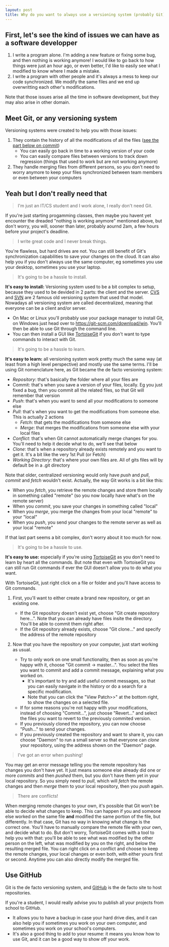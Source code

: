 ```yaml
---
layout: post
title: Why do you want to always use a versioning system (probably Git)?
---
```


First, let's see the kind of issues we can have as a software developper
------------------------------------------------------------------------

1. I write a program alone. I'm adding a new feature or fixing some bug, and then nothing is working anymore! I would like to go back to how things were just an hour ago, or even better, I'd like to easily see what I modified to know where I made a mistake.
1. I write a program with other people and it's always a mess to keep our code synchronized. We modify the same files and we end up overwritting each other's modifications.

Note that those issues arise all the time in software development, but they may also arise in other domain.

Meet Git, or any versioning system
----------------------------------

Versioning systems were created to help you with those issues:

1. They contain the history of all the modifications of all the files ([see the part below on commit](#commit))
	- You can easily go back in time to a working version of your code
	- You can easily compare files between versions to track down regression (things that used to work but are not working anymore)
1. They handle merging files from different persons, so you don't need to worry anymore to keep your files synchronized between team members or even between your computers

Yeah but I don't really need that
---------------------------------

> I'm just an IT/CS student and I work alone, I really don't need Git.

If you're just starting progamming classes, then maybe you havent yet encounter the dreaded "nothing is working anymore" mentioned above, but don't worry, you will, sooner than later, probably aournd 2am, a few hours before your project's deadline.

> I write great code and I never break things.

You're flawless, but hard drives are not. You can still benefit of Git's synchronization capabilities to save your changes on the cloud. It can also help you if you don't always use the same computer, eg sometimes you use your desktop, sometimes you use your laptop.

> It's going to be a hassle to install.

__It's easy to install:__ Versioning system used to be a bit complex to setup, because they used to be devided in 2 parts: the client and the server. [CVS](https://en.wikipedia.org/wiki/Concurrent_Versions_System) and [SVN](https://en.wikipedia.org/wiki/Apache_Subversion) are 2 famous old versioning system that used that model. Nowadays all versioning system are called decentralized, meaning that everyone can be a client and/or server.

- On Mac or Linux you'll probably use your package manager to install Git, on Windows just head over to <https://git-scm.com/download/win>. You'll then be able to use Git through the command line.
- You can then install a GUI like [TortoiseGit](https://tortoisegit.org/download/) if you don't want to type commands to interact with Git.

> It's going to be a hassle to learn.

__It's easy to learn:__ all versioning system work pretty much the same way (at least from a high level perspective) and mostly use the same terms. I'll be using Git nomenclature here, as Git became the de facto versioning system:

- _Repository_: that's basically the folder where all your files are
- <a name="commit"></a>Commit: that's when you save a version of your files, locally. Eg you just fixed a bug, then you commit all the related files, so that Git will remember that version
- _Push_: that's when you want to send all your modifications to someone else
- _Pull_: that's when you want to get the modifications from someone else. This is actually 2 actions
	- _Fetch_: that gets the modifications from someone else
	- _Merge_: that merges the modifications from someone else with your local files
- _Conflict_: that's when Git cannot automatically merge changes for you. You'll need to help it decide what to do, we'll see that below
- _Clone_: that's when a repository already exists remotely and you want to get it. It's a bit like the very 1st Pull (or Fetch)
- _Working Directory_: that's where your own files are. All of gits files will by default be in a .git directory

Note that older, centralized versioning would only have _push_ and _pull_, _commit_ and _fetch_ wouldn't exist. Actually, the way Git works is a bit like this:

- When you _fetch_, you retrieve the remote changes and store them locally in something called "remote" (so you now locally have what's on the remote server)
- When you _commit_, you save your changes in something called "local"
- When you _merge_, you merge the changes from your local "remote" to your "local"
- When you _push_, you send your changes to the remote server as well as your local "remote"

If that last part seems a bit complex, don't worry about it too much for now.

> It's going to be a hassle to use.

__It's easy to use:__ especially if you're using [TortoiseGit](https://tortoisegit.org/) as you don't need to learn by heart all the commands. But note that even with TortoiseGit you can still run Git commands if ever the GUI doesn't allow you to do what you want.

With TortoiseGit, just right click on a file or folder and you'll have access to Git commands.

1. First, you'll want to either create a brand new repository, or get an existing one.

	- If the Git repository doesn't exist yet, choose "Git create repository here...". Note that you can already have files insite the directory. You'll be able to commit them right after.
	- If the Git repository already exists, choose "Git clone..." and specify the address of the remote repository

1. Now that you have the repository on your computer, just start working as usual.

	- Try to only work on one small functionality, then as soon as you're happy with it, choose "Git commit -> master...". You select the files you want to commit and add a commit message, explaining what you worked on. 
		- It's important to try and add useful commit messages, so that you can easily navigate in the history or do a search for a specific modification.
		- Note that you can click the "View Patch>>" at the bottom right, to show the changes on a selected file.
	- If for some reasons you're not happy with your modifications, instead of choosing "Commit...", just choose "Revert..." and select the files you want to revert to the previously commited version.
	- If you previously cloned the repository, you can now choose "Push..." to send your changes.
	- If you previously created the repository and want to share it, you can choose "Daemon" to run  a small server so that everyone can _clone_ your repository, using the address shown on the "Daemon" page.

> I've got an error when pushing!

You may get an error message telling you the remote repository has changes you don't have yet. It just means someone else already did one or more _commits_ and then _pushed_ them, but you don't have them yet in your local repository. So you simply need to _pull_, which will _fetch_ the remote changes and then _merge_ them to your local repository, then you _push_ again.

> There are conflicts!

When merging remote changes to your own, it's possible that Git won't be able to decide what changes to keep. This can happen if you and someone else worked on the same file __and__ modified the same portion of the file, but differently. In that case, Git has no way in knowing what change is the correct one. You'll have to manually compare the remote file with your own, and decide what to do. But don't worry, TortoiseGit comes with a tool to help you with that: you'll be able to see what was modified by the other person on the left, what was modified by you on the right, and below the resulting merged file. You can right click on a conflict and choose to keep the remote changes, your local changes or even both, with either yours first or second. Anytime you can also directly modify the merged file.

Use GitHub
----------

Git is the de facto versioning system, and [GitHub](https://www.github.com/) is the de facto site to host repositories.

If you're a student, I would really advise you to publish all your projects from school to GitHub.

- It allows you to have a backup in case your hard drive dies, and it can also help you if sometimes you work on your own computer, and sometimes you work on your school's computers.
- It's also a good thing to add to your resume: it means you know how to use Git, and it can be a good way to show off your work.